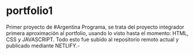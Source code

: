 # portfolio1
Primer proyecto de #Argentina Programa, se trata del proyecto integrador primera aproximación al portfolio, usando lo visto hasta el momento: HTML, CSS y JAVASCRIPT.
Todo esto fue subido al repositorio remoto actual y publicado mediante NETLIFY.-
